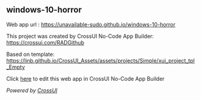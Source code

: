 ## windows-10-horror
Web app url : https://unavailable-sudo.github.io/windows-10-horror

This project was created by CrossUI No-Code App Builder: https://crossui.com/RADGithub

Based on template: https://linb.github.io/CrossUI_Assets/assets/projects/Simple/xui_project_tpl_Empty

Click [here](https://crossui.com/RADGithub/#!from=github&owner=unavailable-sudo&repo=windows-10-horror) to edit this web app in CrossUI No-Code App Builder

<i>Powered by [CrossUI](https://crossui.com)</i>
